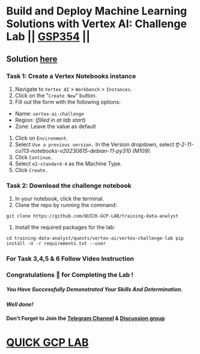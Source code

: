 # Build and Deploy Machine Learning Solutions with Vertex AI: Challenge Lab || [GSP354](https://www.cloudskillsboost.google/focuses/22019?parent=catalog) ||

## Solution [here]()

### Task 1: Create a Vertex Notebooks instance

1. Navigate to `Vertex AI` > `Workbench` > `Instances`.
2. Click on the "`Create New`" button.
3. Fill out the form with the following options:

* Name: `vertex-ai-challenge`
* Region: (*filled in at lab start*)
* Zone: Leave the value as default

1. Click on `Environment`.
2. Select `Use a previous version.` In the Version dropdown, select *tf-2-11-cu113-notebooks-v20230615-debian-11-py310 (M109).*
4. Click `Continue.`
5. Select `e2-standard-4` as the Machine Type.
6. Click `Create.`

### Task 2: Download the challenge notebook

1. In your notebook, click the terminal.
2. Clone the repo by running the command:

```
git clone https://github.com/QUICK-GCP-LAB/training-data-analyst
```

1. Install the required packages for the lab:

```
cd training-data-analyst/quests/vertex-ai/vertex-challenge-lab pip install -U -r requirements.txt --user
```

### For Task 3,4,5 & 6 Follow Video Instruction



### Congratulations 🎉 for Completing the Lab !

##### *You Have Successfully Demonstrated Your Skills And Determination.*

#### *Well done!*

#### Don't Forget to Join the [Telegram Channel](https://t.me/QuickGcpLab) & [Discussion group](https://t.me/QuickGcpLabChats)

# [QUICK GCP LAB](https://www.youtube.com/@quickgcplab)